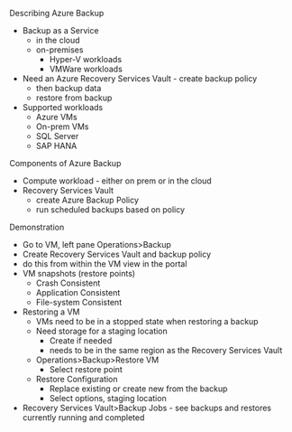 Describing Azure Backup
- Backup as a Service 
	- in the cloud
	- on-premises
		- Hyper-V workloads
		- VMWare workloads
- Need an Azure Recovery Services Vault - create backup policy
	- then backup data
	- restore from backup
- Supported workloads
	- Azure VMs
	- On-prem VMs
	- SQL Server
	- SAP HANA

Components of Azure Backup
- Compute workload - either on prem or in the cloud
- Recovery Services Vault
	- create Azure Backup Policy
	- run scheduled backups based on policy

Demonstration
- Go to VM, left pane Operations>Backup
- Create Recovery Services Vault and backup policy
- do this from within the VM view in the portal
- VM snapshots (restore points)
	- Crash Consistent
	- Application Consistent
	- File-system Consistent
- Restoring a VM
	- VMs need to be in a stopped state when restoring a backup
	- Need storage for a staging location
		- Create if needed
		- needs to be in the same region as the Recovery Services Vault
	- Operations>Backup>Restore VM
		- Select restore point
	- Restore Configuration
		- Replace existing or create new from the backup
		- Select options, staging location
- Recovery Services Vault>Backup Jobs - see backups and restores currently running and completed